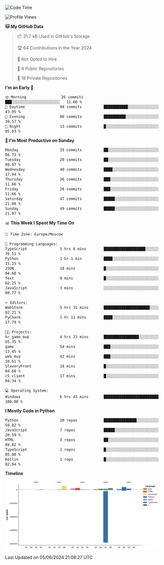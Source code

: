 <!--START_SECTION:waka-->
![Code Time](http://img.shields.io/badge/Code%20Time-351%20hrs%209%20mins-blue)

![Profile Views](http://img.shields.io/badge/Profile%20Views-2-blue)

**🐱 My GitHub Data** 

> 📦 31.7 kB Used in GitHub's Storage 
 > 
> 🏆 64 Contributions in the Year 2024
 > 
> 🚫 Not Opted to Hire
 > 
> 📜 8 Public Repositories 
 > 
> 🔑 18 Private Repositories 
 > 
**I'm an Early 🐤** 

```text
🌞 Morning                26 commits          ███░░░░░░░░░░░░░░░░░░░░░░   11.66 % 
🌆 Daytime                98 commits          ███████████░░░░░░░░░░░░░░   43.95 % 
🌃 Evening                86 commits          ██████████░░░░░░░░░░░░░░░   38.57 % 
🌙 Night                  13 commits          █░░░░░░░░░░░░░░░░░░░░░░░░   05.83 % 
```
📅 **I'm Most Productive on Sunday** 

```text
Monday                   15 commits          ██░░░░░░░░░░░░░░░░░░░░░░░   06.73 % 
Tuesday                  20 commits          ██░░░░░░░░░░░░░░░░░░░░░░░   08.97 % 
Wednesday                40 commits          ████░░░░░░░░░░░░░░░░░░░░░   17.94 % 
Thursday                 26 commits          ███░░░░░░░░░░░░░░░░░░░░░░   11.66 % 
Friday                   26 commits          ███░░░░░░░░░░░░░░░░░░░░░░   11.66 % 
Saturday                 47 commits          █████░░░░░░░░░░░░░░░░░░░░   21.08 % 
Sunday                   49 commits          █████░░░░░░░░░░░░░░░░░░░░   21.97 % 
```


📊 **This Week I Spent My Time On** 

```text
🕑︎ Time Zone: Europe/Moscow

💬 Programming Languages: 
TypeScript               5 hrs 8 mins        ███████████████████░░░░░░   76.51 % 
Python                   1 hr 1 min          ████░░░░░░░░░░░░░░░░░░░░░   15.15 % 
JSON                     18 mins             █░░░░░░░░░░░░░░░░░░░░░░░░   04.68 % 
Text                     9 mins              █░░░░░░░░░░░░░░░░░░░░░░░░   02.25 % 
JavaScript               3 mins              ░░░░░░░░░░░░░░░░░░░░░░░░░   00.77 % 

🔥 Editors: 
WebStorm                 5 hrs 31 mins       █████████████████████░░░░   82.21 % 
PyCharm                  1 hr 11 mins        ████░░░░░░░░░░░░░░░░░░░░░   17.79 % 

🐱‍💻 Projects: 
hr_game_mvp              4 hrs 23 mins       ████████████████░░░░░░░░░   65.35 % 
game                     54 mins             ███░░░░░░░░░░░░░░░░░░░░░░   13.45 % 
web_mvp                  42 mins             ███░░░░░░░░░░░░░░░░░░░░░░   10.61 % 
SlaveryFront             18 mins             █░░░░░░░░░░░░░░░░░░░░░░░░   04.68 % 
cS_client                17 mins             █░░░░░░░░░░░░░░░░░░░░░░░░   04.34 % 

💻 Operating System: 
Windows                  6 hrs 43 mins       █████████████████████████   100.00 % 
```

**I Mostly Code in Python** 

```text
Python                   20 repos            ███████████████░░░░░░░░░░   58.82 % 
JavaScript               7 repos             █████░░░░░░░░░░░░░░░░░░░░   20.59 % 
HTML                     3 repos             ██░░░░░░░░░░░░░░░░░░░░░░░   08.82 % 
TypeScript               2 repos             █░░░░░░░░░░░░░░░░░░░░░░░░   05.88 % 
Kotlin                   1 repo              █░░░░░░░░░░░░░░░░░░░░░░░░   02.94 % 
```



**Timeline**

![Lines of Code chart](https://raw.githubusercontent.com/adlemx/adlemx/main/assets/bar_graph.png)


 Last Updated on 05/06/2024 21:08:27 UTC
<!--END_SECTION:waka-->

